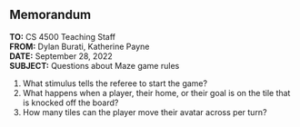 ## Memorandum

**TO:**      CS 4500 Teaching Staff\
**FROM:**    Dylan Burati, Katherine Payne\
**DATE:**    September 28, 2022\
**SUBJECT:** Questions about Maze game rules

1. What stimulus tells the referee to start the game?
2. What happens when a player, their home, or their goal is on the tile that is knocked off the board?
3. How many tiles can the player move their avatar across per turn?
